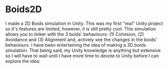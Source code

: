 # Boids2D
I made a 2D Boids simulation in Unity.
This was my first "real" Unity project so it's features are limited, however, it is still pretty cool. This simulation allows you to tinker with the 3 boids' behaviours: (1) Cohesion, (2) Avoidance and (3) Alignment and, actively see the changes in the boids' behaviours. I have been entertaining the idea of making a 3D boids simulation. That being said, my Unity knowledge is anything but extensive so I will have to wait until I have more time to devote to Unity before I can explore the idea.  
